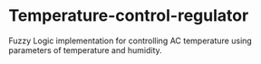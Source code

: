 # Temperature-control-regulator
Fuzzy Logic implementation for controlling AC temperature using parameters of temperature and humidity.
